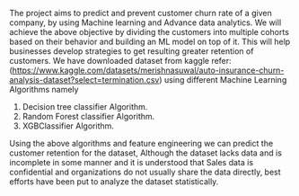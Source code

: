 The project aims to predict and prevent customer churn rate of a given company, by using Machine learning and Advance data analytics. We will achieve the above objective by dividing the customers into multiple cohorts based on their behavior and building an ML model on top of it. This will help businesses develop strategies to get resulting greater retention of customers. We have downloaded dataset from kaggle 
refer: (https://www.kaggle.com/datasets/merishnasuwal/auto-insurance-churn-analysis-dataset?select=termination.csv) using different Machine Learning Algorithms namely

1.	Decision tree classifier Algorithm.
2.	Random Forest classifier Algorithm.
3.	XGBClassifier Algorithm.
	
Using the above algorithms and feature engineering we can predict the customer retention for the dataset, Although the dataset lacks data and is incomplete in some manner and it is understood that Sales data is confidential and organizations do not usually share the data directly, best efforts have been put to analyze the dataset statistically.
